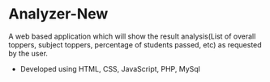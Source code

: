 # Analyzer-New
A web based application which will show the result analysis(List of overall toppers, subject toppers, percentage of students passed, etc) as requested by the user.

- Developed using HTML, CSS, JavaScript, PHP, MySql

